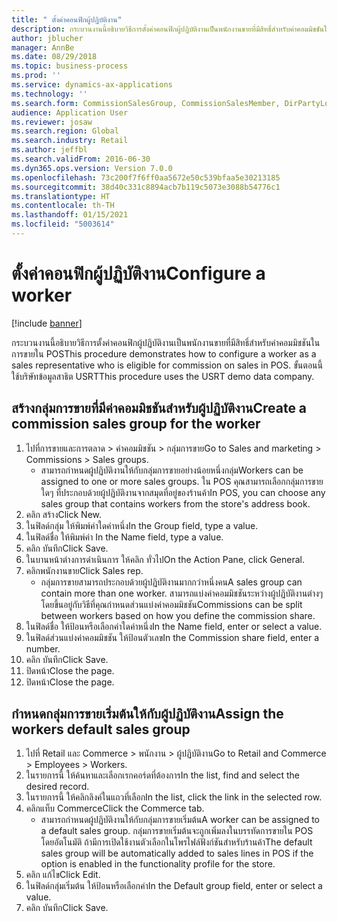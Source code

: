 ```yaml
---
title: " ตั้งค่าคอนฟิกผู้ปฏิบัติงาน"
description: กระบวนงานนี้อธิบายวิธีการตั้งค่าคอนฟิกผู้ปฏิบัติงานเป็นพนักงานขายที่มีสิทธิ์สำหรับค่าคอมมิชชันในการขายใน POS
author: jblucher
manager: AnnBe
ms.date: 08/29/2018
ms.topic: business-process
ms.prod: ''
ms.service: dynamics-ax-applications
ms.technology: ''
ms.search.form: CommissionSalesGroup, CommissionSalesMember, DirPartyLookup, HcmWorker
audience: Application User
ms.reviewer: josaw
ms.search.region: Global
ms.search.industry: Retail
ms.author: jeffbl
ms.search.validFrom: 2016-06-30
ms.dyn365.ops.version: Version 7.0.0
ms.openlocfilehash: 73c200f7f6ff0aa5672e50c539bfaa5e30213185
ms.sourcegitcommit: 38d40c331c8894acb7b119c5073e3088b54776c1
ms.translationtype: HT
ms.contentlocale: th-TH
ms.lasthandoff: 01/15/2021
ms.locfileid: "5003614"
---
```

# <a name="configure-a-worker"></a><span data-ttu-id="e248b-103"> ตั้งค่าคอนฟิกผู้ปฏิบัติงาน</span><span class="sxs-lookup"><span data-stu-id="e248b-103">Configure a worker</span></span>

[!include [banner](../includes/banner.md)]

<span data-ttu-id="e248b-104">กระบวนงานนี้อธิบายวิธีการตั้งค่าคอนฟิกผู้ปฏิบัติงานเป็นพนักงานขายที่มีสิทธิ์สำหรับค่าคอมมิชชันในการขายใน POS</span><span class="sxs-lookup"><span data-stu-id="e248b-104">This procedure demonstrates how to configure a worker as a sales representative who is eligible for commission on sales in POS.</span></span> <span data-ttu-id="e248b-105">ขั้นตอนนี้ใช้บริษัทข้อมูลสาธิต USRT</span><span class="sxs-lookup"><span data-stu-id="e248b-105">This procedure uses the USRT demo data company.</span></span>


## <a name="create-a-commission-sales-group-for-the-worker"></a><span data-ttu-id="e248b-106">สร้างกลุ่มการขายที่มีค่าคอมมิชชันสำหรับผู้ปฏิบัติงาน</span><span class="sxs-lookup"><span data-stu-id="e248b-106">Create a commission sales group for the worker</span></span>
1. <span data-ttu-id="e248b-107">ไปที่การขายและการตลาด > ค่าคอมมิชชัน > กลุ่มการขาย</span><span class="sxs-lookup"><span data-stu-id="e248b-107">Go to Sales and marketing > Commissions > Sales groups.</span></span>
    * <span data-ttu-id="e248b-108">สามารถกำหนดผู้ปฏิบัติงานให้กับกลุ่มการขายอย่างน้อยหนึ่งกลุ่ม</span><span class="sxs-lookup"><span data-stu-id="e248b-108">Workers can be assigned to one or more sales groups.</span></span> <span data-ttu-id="e248b-109">ใน POS คุณสามารถเลือกกลุ่มการขายใดๆ ที่ประกอบด้วยผู้ปฏิบัติงานจากสมุดที่อยู่ของร้านค้า</span><span class="sxs-lookup"><span data-stu-id="e248b-109">In POS, you can choose any sales group that contains workers from the store's address book.</span></span>  
2. <span data-ttu-id="e248b-110">คลิก สร้าง</span><span class="sxs-lookup"><span data-stu-id="e248b-110">Click New.</span></span>
3. <span data-ttu-id="e248b-111">ในฟิลด์กลุ่ม ให้พิมพ์ค่าใดค่าหนึ่ง</span><span class="sxs-lookup"><span data-stu-id="e248b-111">In the Group field, type a value.</span></span>
4. <span data-ttu-id="e248b-112">ในฟิลด์ชื่อ ให้พิมพ์ค่า </span><span class="sxs-lookup"><span data-stu-id="e248b-112">In the Name field, type a value.</span></span>
5. <span data-ttu-id="e248b-113">คลิก บันทึก</span><span class="sxs-lookup"><span data-stu-id="e248b-113">Click Save.</span></span>
6. <span data-ttu-id="e248b-114">ในบานหน้าต่างการดำเนินการ ให้คลิก ทั่วไป</span><span class="sxs-lookup"><span data-stu-id="e248b-114">On the Action Pane, click General.</span></span>
7. <span data-ttu-id="e248b-115">คลิกพนักงานขาย</span><span class="sxs-lookup"><span data-stu-id="e248b-115">Click Sales rep.</span></span>
    * <span data-ttu-id="e248b-116">กลุ่มการขายสามารถประกอบด้วยผู้ปฏิบัติงานมากกว่าหนึ่งคน</span><span class="sxs-lookup"><span data-stu-id="e248b-116">A sales group can contain more than one worker.</span></span> <span data-ttu-id="e248b-117">สามารถแบ่งค่าคอมมิชชันระหว่างผู้ปฏิบัติงานต่างๆ โดยขึ้นอยู่กับวิธีที่คุณกำหนดส่วนแบ่งค่าคอมมิชชัน</span><span class="sxs-lookup"><span data-stu-id="e248b-117">Commissions can be split between workers based on how you define the commission share.</span></span>  
8. <span data-ttu-id="e248b-118">ในฟิลด์ชื่อ ให้ป้อนหรือเลือกค่าใดค่าหนึ่ง</span><span class="sxs-lookup"><span data-stu-id="e248b-118">In the Name field, enter or select a value.</span></span>
9. <span data-ttu-id="e248b-119">ในฟิลด์ส่วนแบ่งค่าคอมมิชชัน ให้ป้อนตัวเลข</span><span class="sxs-lookup"><span data-stu-id="e248b-119">In the Commission share field, enter a number.</span></span>
10. <span data-ttu-id="e248b-120">คลิก บันทึก</span><span class="sxs-lookup"><span data-stu-id="e248b-120">Click Save.</span></span>
11. <span data-ttu-id="e248b-121">ปิดหน้า</span><span class="sxs-lookup"><span data-stu-id="e248b-121">Close the page.</span></span>
12. <span data-ttu-id="e248b-122">ปิดหน้า</span><span class="sxs-lookup"><span data-stu-id="e248b-122">Close the page.</span></span>

## <a name="assign-the-workers-default-sales-group"></a><span data-ttu-id="e248b-123">กำหนดกลุ่มการขายเริ่มต้นให้กับผู้ปฏิบัติงาน</span><span class="sxs-lookup"><span data-stu-id="e248b-123">Assign the workers default sales group</span></span>
1. <span data-ttu-id="e248b-124">ไปที่ Retail และ Commerce > พนักงาน > ผู้ปฏิบัติงาน</span><span class="sxs-lookup"><span data-stu-id="e248b-124">Go to Retail and Commerce > Employees > Workers.</span></span>
2. <span data-ttu-id="e248b-125">ในรายการนี้ ให้ค้นหาและเลือกเรกคอร์ดที่ต้องการ</span><span class="sxs-lookup"><span data-stu-id="e248b-125">In the list, find and select the desired record.</span></span>
3. <span data-ttu-id="e248b-126">ในรายการนี้ ให้คลิกลิงค์ในแถวที่เลือก</span><span class="sxs-lookup"><span data-stu-id="e248b-126">In the list, click the link in the selected row.</span></span>
4. <span data-ttu-id="e248b-127">คลิกแท็บ Commerce</span><span class="sxs-lookup"><span data-stu-id="e248b-127">Click the Commerce tab.</span></span>
    * <span data-ttu-id="e248b-128">สามารถกำหนดผู้ปฏิบัติงานให้กับกลุ่มการขายเริ่มต้น</span><span class="sxs-lookup"><span data-stu-id="e248b-128">A worker can be assigned to a default sales group.</span></span> <span data-ttu-id="e248b-129">กลุ่มการขายเริ่มต้นจะถูกเพิ่มลงในบรรทัดการขายใน POS โดยอัตโนมัติ ถ้ามีการเปิดใช้งานตัวเลือกในโพรไฟล์ฟังก์ชันสำหรับร้านค้า</span><span class="sxs-lookup"><span data-stu-id="e248b-129">The default sales group will be automatically added to sales lines in POS if the option is enabled in the functionality profile for the store.</span></span>  
5. <span data-ttu-id="e248b-130">คลิก แก้ไข</span><span class="sxs-lookup"><span data-stu-id="e248b-130">Click Edit.</span></span>
6. <span data-ttu-id="e248b-131">ในฟิลด์กลุ่มเริ่มต้น ให้ป้อนหรือเลือกค่า</span><span class="sxs-lookup"><span data-stu-id="e248b-131">In the Default group field, enter or select a value.</span></span>
7. <span data-ttu-id="e248b-132">คลิก บันทึก</span><span class="sxs-lookup"><span data-stu-id="e248b-132">Click Save.</span></span>

